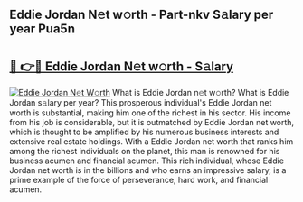 ## Eddie Jordan N𝚎t w𝚘rth - Part-nkv S𝚊lary per year Pua5n

# <h2><a href="http://gc57l2v.nevu.top/?p=Eddie+Jordan">🔗 👉🔴 Eddie Jordan N𝚎t w𝚘rth - S𝚊lary</a></h2>

[![Eddie Jordan N𝚎t W𝚘rth](https://i.imgur.com/Oavwk0R.jpeg)](http://gc57l2v.nevu.top/?p=Eddie+Jordan)
What is Eddie Jordan n𝚎t w𝚘rth? What is Eddie Jordan s𝚊lary per year?
This prosperous individual's Eddie Jordan net worth is substantial, making him one of the richest in his sector. His income from his job is considerable, but it is outmatched by Eddie Jordan net worth, which is thought to be amplified by his numerous business interests and extensive real estate holdings. With a Eddie Jordan net worth that ranks him among the richest individuals on the planet, this man is renowned for his business acumen and financial acumen. This rich individual, whose Eddie Jordan net worth is in the billions and who earns an impressive salary, is a prime example of the force of perseverance, hard work, and financial acumen.
